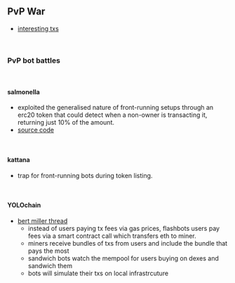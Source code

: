 ## PvP War

* [interesting txs](interesting_txs.md)


<br>

### PvP bot battles

<br>

#### salmonella

* exploited the generalised nature of front-running setups through an erc20 token that could detect when a non-owner is transacting it, returning just 10% of the amount.
* [source code](https://github.com/Defi-Cartel/salmonella)

<br>

#### kattana

* trap for front-running bots during token listing.

<br>

#### YOLOchain

* [bert miller thread](https://twitter.com/bertcmiller/status/1381296074086830091?s=20)
  * instead of users paying tx fees via gas prices, flashbots users pay fees via a smart contract call which transfers eth to miner.
  * miners receive bundles of txs from users and include the bundle that pays the most
  * sandwich bots watch the mempool for users buying on dexes and sandwich them
  * bots will simulate their txs on local infrastrcuture
